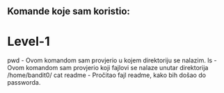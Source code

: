 ## Komande koje sam koristio:
# Level-1
pwd - Ovom komandom sam provjerio u kojem direktoriju se nalazim.
ls - Ovom komandom sam provjerio koji fajlovi se nalaze unutar direktorija /home/bandit0/
cat readme - Pročitao fajl readme, kako bih došao do passworda.
